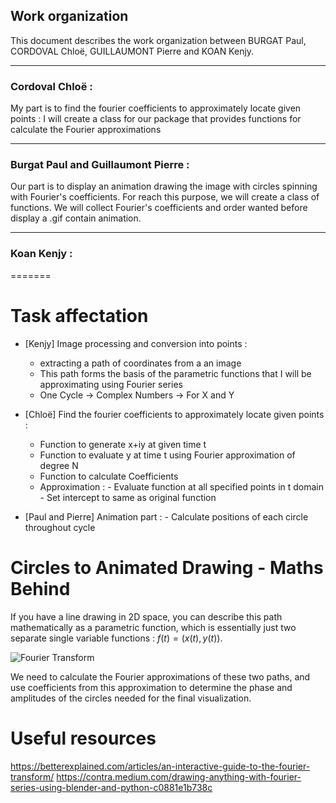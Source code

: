 ## Work organization
This document describes the work organization between BURGAT Paul, CORDOVAL Chloë, GUILLAUMONT Pierre and KOAN Kenjy.

__________________________________________________________________________________________________________________________________________________________________________________________________________________________________

### Cordoval Chloë : 

My part is to find the fourier coefficients to approximately locate given points : I will create a class for our package that provides functions for calculate the Fourier approximations 

__________________________________________________________________________________________________________________________________________________________________________________________________________________________________

### Burgat Paul and Guillaumont Pierre :
Our part is to display an animation drawing the image with circles spinning with Fourier's coefficients. For reach this purpose, we will create a class of functions. We will collect Fourier's coefficients and order wanted before display a .gif contain animation. 

__________________________________________________________________________________________________________________________________________________________________________________________________________________________________

### Koan Kenjy :

=======
# Task affectation

* [Kenjy] Image processing and conversion into points : 
    + extracting a path of coordinates from a an image
    + This path forms the basis of the parametric functions that I will be approximating using Fourier series
    + One Cycle -> Complex Numbers -> For X and Y
    
* [Chloë] Find the fourier coefficients to approximately locate given points : 
    + Function to generate x+iy at given time t
    + Function to evaluate y at time t using Fourier approximation of degree N
    + Function to calculate Coefficients
    + Approximation : 
                 - Evaluate function at all specified points in t domain
                 - Set intercept to same as original function

* [Paul and Pierre] Animation part :  - Calculate positions of each circle throughout cycle

# Circles to Animated Drawing - Maths Behind
If you have a line drawing in 2D space, you can describe this path mathematically as a parametric function, which is essentially just two separate single variable functions : $f(t) = (x(t), y(t))$.

![Fourier Transform](static/fourier_tr)

We need to calculate the Fourier approximations of these two paths, and use coefficients from this approximation to determine the phase and amplitudes of the circles needed for the final visualization. 

# Useful resources
https://betterexplained.com/articles/an-interactive-guide-to-the-fourier-transform/
https://contra.medium.com/drawing-anything-with-fourier-series-using-blender-and-python-c0881e1b738c

